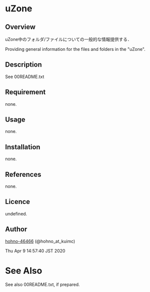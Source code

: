 
uZone
====

## Overview

uZone中のフォルダ/ファイルについての一般的な情報提供する．

Providing general information for the files and folders in the "uZone".

## Description

See 00README.txt

## Requirement

none.

## Usage

none.

## Installation

none.

## References

none.

## Licence

undefined.

## Author

[hohno-46466](https://github.com/hohno-46466) (@hohno_at_kuimc)

Thu Apr  9 14:57:40 JST 2020

# See Also

See also 00README.txt, if prepared.

